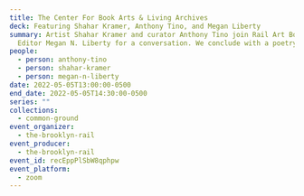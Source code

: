 ```yaml
---
title: The Center For Book Arts & Living Archives
deck: Featuring Shahar Kramer, Anthony Tino, and Megan Liberty
summary: Artist Shahar Kramer and curator Anthony Tino join Rail Art Books
  Editor Megan N. Liberty for a conversation. We conclude with a poetry reading.
people:
  - person: anthony-tino
  - person: shahar-kramer
  - person: megan-n-liberty
date: 2022-05-05T13:00:00-0500
end_date: 2022-05-05T14:30:00-0500
series: ""
collections:
  - common-ground
event_organizer:
  - the-brooklyn-rail
event_producer:
  - the-brooklyn-rail
event_id: recEppPlSbW8qphpw
event_platform:
  - zoom
---
```


